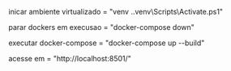 inicar ambiente virtualizado = "venv .\.venv\Scripts\Activate.ps1"

parar dockers em execusao = "docker-compose down"

executar docker-compose = "docker-compose up --build"

acesse em = "http://localhost:8501/"